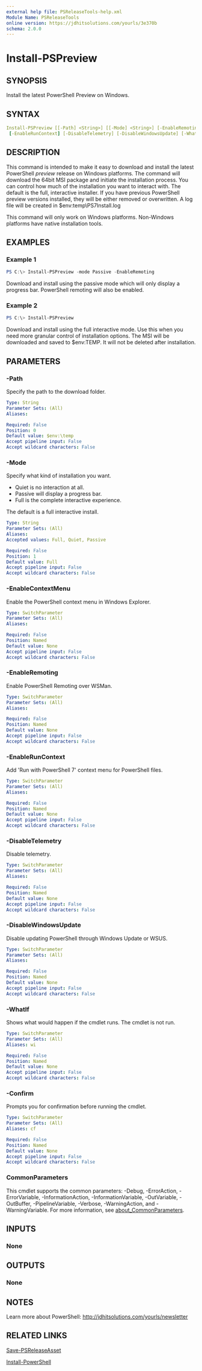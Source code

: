 ```yaml
---
external help file: PSReleaseTools-help.xml
Module Name: PSReleaseTools
online version: https://jdhitsolutions.com/yourls/3e370b
schema: 2.0.0
---
```


# Install-PSPreview

## SYNOPSIS

Install the latest PowerShell Preview on Windows.

## SYNTAX

```yaml
Install-PSPreview [[-Path] <String>] [[-Mode] <String>] [-EnableRemoting] [-EnableContextMenu]
 [-EnableRunContext] [-DisableTelemetry] [-DisableWindowsUpdate] [-WhatIf] [-Confirm] [<CommonParameters>]
```

## DESCRIPTION

This command is intended to make it easy to download and install the latest PowerShell *preview* release on Windows platforms. The command will download the 64bit MSI package and initiate the installation process. You can control how much of the installation you want to interact with. The default is the full, interactive installer. If you have previous PowerShell preview versions installed, they will be either removed or overwritten. A log file will be created in $env:temp\PS7Install.log

This command will only work on Windows platforms. Non-Windows platforms have native installation tools.

## EXAMPLES

### Example 1

```powershell
PS C:\> Install-PSPreview -mode Passive -EnableRemoting
```

Download and install using the passive mode which will only display a progress bar.
PowerShell remoting will also be enabled.

### Example 2

```powershell
PS C:\> Install-PSPreview
```

Download and install using the full interactive mode. Use this when you need more granular control of installation options. The MSI will be downloaded and saved to $env:TEMP. It will not be deleted after installation.

## PARAMETERS

### -Path

Specify the path to the download folder.

```yaml
Type: String
Parameter Sets: (All)
Aliases:

Required: False
Position: 0
Default value: $env:\temp
Accept pipeline input: False
Accept wildcard characters: False
```

### -Mode

Specify what kind of installation you want.

- Quiet is no interaction at all.
- Passive will display a progress bar.
- Full is the complete interactive experience.

The default is a full interactive install.

```yaml
Type: String
Parameter Sets: (All)
Aliases:
Accepted values: Full, Quiet, Passive

Required: False
Position: 1
Default value: Full
Accept pipeline input: False
Accept wildcard characters: False
```

### -EnableContextMenu

Enable the PowerShell context menu in Windows Explorer.

```yaml
Type: SwitchParameter
Parameter Sets: (All)
Aliases:

Required: False
Position: Named
Default value: None
Accept pipeline input: False
Accept wildcard characters: False
```

### -EnableRemoting

Enable PowerShell Remoting over WSMan.

```yaml
Type: SwitchParameter
Parameter Sets: (All)
Aliases:

Required: False
Position: Named
Default value: None
Accept pipeline input: False
Accept wildcard characters: False
```

### -EnableRunContext

Add 'Run with PowerShell 7' context menu for PowerShell files.

```yaml
Type: SwitchParameter
Parameter Sets: (All)
Aliases:

Required: False
Position: Named
Default value: None
Accept pipeline input: False
Accept wildcard characters: False
```

### -DisableTelemetry

Disable telemetry.

```yaml
Type: SwitchParameter
Parameter Sets: (All)
Aliases:

Required: False
Position: Named
Default value: None
Accept pipeline input: False
Accept wildcard characters: False
```

### -DisableWindowsUpdate

Disable updating PowerShell through Windows Update or WSUS.

```yaml
Type: SwitchParameter
Parameter Sets: (All)
Aliases:

Required: False
Position: Named
Default value: None
Accept pipeline input: False
Accept wildcard characters: False
```

### -WhatIf

Shows what would happen if the cmdlet runs.
The cmdlet is not run.

```yaml
Type: SwitchParameter
Parameter Sets: (All)
Aliases: wi

Required: False
Position: Named
Default value: None
Accept pipeline input: False
Accept wildcard characters: False
```

### -Confirm

Prompts you for confirmation before running the cmdlet.

```yaml
Type: SwitchParameter
Parameter Sets: (All)
Aliases: cf

Required: False
Position: Named
Default value: None
Accept pipeline input: False
Accept wildcard characters: False
```

### CommonParameters

This cmdlet supports the common parameters: -Debug, -ErrorAction, -ErrorVariable, -InformationAction, -InformationVariable, -OutVariable, -OutBuffer, -PipelineVariable, -Verbose, -WarningAction, and -WarningVariable. For more information, see [about_CommonParameters](http://go.microsoft.com/fwlink/?LinkID=113216).

## INPUTS

### None

## OUTPUTS

### None

## NOTES

Learn more about PowerShell: http://jdhitsolutions.com/yourls/newsletter

## RELATED LINKS

[Save-PSReleaseAsset](Save-PSReleaseAsset.md)

[Install-PowerShell](Install-PowerShell.md)
